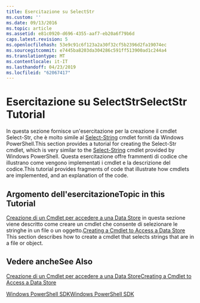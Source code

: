 ```yaml
---
title: Esercitazione su SelectStr
ms.custom: ''
ms.date: 09/13/2016
ms.topic: article
ms.assetid: e81c0920-d696-4355-aaf7-eb20a6f79b6d
caps.latest.revision: 5
ms.openlocfilehash: 53e9c91c6f123a2a30f32cf5b2396d2fa19074ec
ms.sourcegitcommit: e7445ba8203da304286c591ff513900ad1c244a4
ms.translationtype: MT
ms.contentlocale: it-IT
ms.lasthandoff: 04/23/2019
ms.locfileid: "62067417"
---
```

# <a name="selectstr-tutorial"></a><span data-ttu-id="c4d6b-102">Esercitazione su SelectStr</span><span class="sxs-lookup"><span data-stu-id="c4d6b-102">SelectStr Tutorial</span></span>

<span data-ttu-id="c4d6b-103">In questa sezione fornisce un'esercitazione per la creazione il cmdlet Select-Str, che è molto simile al [Select-String](/powershell/module/microsoft.powershell.utility/select-string) cmdlet forniti da Windows PowerShell.</span><span class="sxs-lookup"><span data-stu-id="c4d6b-103">This section provides a tutorial for creating the Select-Str cmdlet, which is very similar to the [Select-String](/powershell/module/microsoft.powershell.utility/select-string) cmdlet provided by Windows PowerShell.</span></span> <span data-ttu-id="c4d6b-104">Questa esercitazione offre frammenti di codice che illustrano come vengono implementati i cmdlet e la descrizione del codice.</span><span class="sxs-lookup"><span data-stu-id="c4d6b-104">This tutorial provides fragments of code that illustrate how cmdlets are implemented, and an explanation of the code.</span></span>

## <a name="topic-in-this-tutorial"></a><span data-ttu-id="c4d6b-105">Argomento dell'esercitazione</span><span class="sxs-lookup"><span data-stu-id="c4d6b-105">Topic in this Tutorial</span></span>

<span data-ttu-id="c4d6b-106">[Creazione di un Cmdlet per accedere a una Data Store](./creating-a-cmdlet-to-access-a-data-store.md) in questa sezione viene descritto come creare un cmdlet che consente di selezionare le stringhe in un file o un oggetto.</span><span class="sxs-lookup"><span data-stu-id="c4d6b-106">[Creating a Cmdlet to Access a Data Store](./creating-a-cmdlet-to-access-a-data-store.md) This section describes how to create a cmdlet that selects strings that are in a file or object.</span></span>

## <a name="see-also"></a><span data-ttu-id="c4d6b-107">Vedere anche</span><span class="sxs-lookup"><span data-stu-id="c4d6b-107">See Also</span></span>

[<span data-ttu-id="c4d6b-108">Creazione di un Cmdlet per accedere a una Data Store</span><span class="sxs-lookup"><span data-stu-id="c4d6b-108">Creating a Cmdlet to Access a Data Store</span></span>](./creating-a-cmdlet-to-access-a-data-store.md)

[<span data-ttu-id="c4d6b-109">Windows PowerShell SDK</span><span class="sxs-lookup"><span data-stu-id="c4d6b-109">Windows PowerShell SDK</span></span>](../windows-powershell-reference.md)
